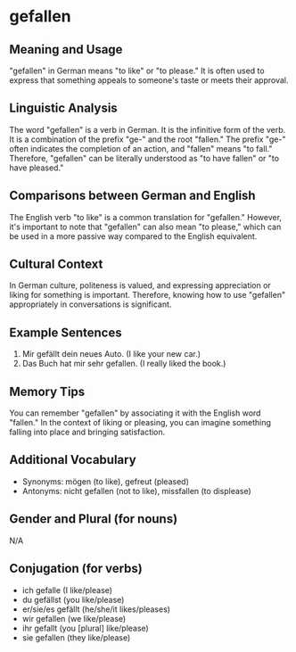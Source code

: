 # gefallen
## Meaning and Usage
"gefallen" in German means "to like" or "to please." It is often used to express that something appeals to someone's taste or meets their approval.

## Linguistic Analysis
The word "gefallen" is a verb in German. It is the infinitive form of the verb. It is a combination of the prefix "ge-" and the root "fallen." The prefix "ge-" often indicates the completion of an action, and "fallen" means "to fall." Therefore, "gefallen" can be literally understood as "to have fallen" or "to have pleased."

## Comparisons between German and English
The English verb "to like" is a common translation for "gefallen." However, it's important to note that "gefallen" can also mean "to please," which can be used in a more passive way compared to the English equivalent.

## Cultural Context
In German culture, politeness is valued, and expressing appreciation or liking for something is important. Therefore, knowing how to use "gefallen" appropriately in conversations is significant.

## Example Sentences
1. Mir gefällt dein neues Auto. (I like your new car.)
2. Das Buch hat mir sehr gefallen. (I really liked the book.)

## Memory Tips
You can remember "gefallen" by associating it with the English word "fallen." In the context of liking or pleasing, you can imagine something falling into place and bringing satisfaction.

## Additional Vocabulary
- Synonyms: mögen (to like), gefreut (pleased)
- Antonyms: nicht gefallen (not to like), missfallen (to displease)

## Gender and Plural (for nouns)
N/A

## Conjugation (for verbs)
- ich gefalle (I like/please)
- du gefällst (you like/please)
- er/sie/es gefällt (he/she/it likes/pleases)
- wir gefallen (we like/please)
- ihr gefallt (you [plural] like/please)
- sie gefallen (they like/please)
